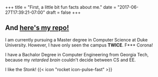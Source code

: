 +++
title = "First, a little bit fun facts about me."
date = "2017-06-27T17:39:21-07:00"
draft = false
+++


## And [here's my repo!](https://github.com/kdevo/osprey-delight)

I am currently pursuing a Master degree in Computer Science at Duke University. However, I have only seen the campus **TWICE**. F*** Corona!

I have a Bachalor Degree in Computer Engineering from Georgia Tech, because my _retarded brain_ couldn't decide between CS and EE.

I like the Stonk! {{< icon "rocket icon-pulse-fast" >}}
